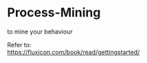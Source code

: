 # Process-Mining
to mine your behaviour  

Refer to:  
https://fluxicon.com/book/read/gettingstarted/
